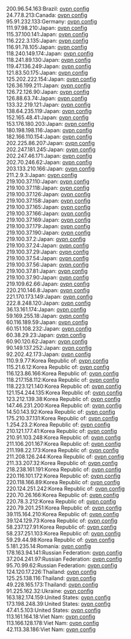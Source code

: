 200.96.54.163:Brazil: [ovpn config](vpn/200_96_54_163.ovpn)  
24.77.8.213:Canada: [ovpn config](vpn/24_77_8_213.ovpn)  
95.91.232.133:Germany: [ovpn config](vpn/95_91_232_133.ovpn)  
111.97.98.210:Japan: [ovpn config](vpn/111_97_98_210.ovpn)  
115.37.100.141:Japan: [ovpn config](vpn/115_37_100_141.ovpn)  
116.222.3.135:Japan: [ovpn config](vpn/116_222_3_135.ovpn)  
116.91.78.105:Japan: [ovpn config](vpn/116_91_78_105.ovpn)  
118.240.149.174:Japan: [ovpn config](vpn/118_240_149_174.ovpn)  
118.241.89.130:Japan: [ovpn config](vpn/118_241_89_130.ovpn)  
119.47.136.249:Japan: [ovpn config](vpn/119_47_136_249.ovpn)  
121.83.50.175:Japan: [ovpn config](vpn/121_83_50_175.ovpn)  
125.202.222.154:Japan: [ovpn config](vpn/125_202_222_154.ovpn)  
126.36.199.211:Japan: [ovpn config](vpn/126_36_199_211.ovpn)  
126.72.126.90:Japan: [ovpn config](vpn/126_72_126_90.ovpn)  
126.88.63.74:Japan: [ovpn config](vpn/126_88_63_74.ovpn)  
133.32.219.121:Japan: [ovpn config](vpn/133_32_219_121.ovpn)  
138.64.235.119:Japan: [ovpn config](vpn/138_64_235_119.ovpn)  
152.165.48.41:Japan: [ovpn config](vpn/152_165_48_41.ovpn)  
153.176.180.203:Japan: [ovpn config](vpn/153_176_180_203.ovpn)  
180.198.198.116:Japan: [ovpn config](vpn/180_198_198_116.ovpn)  
182.166.110.154:Japan: [ovpn config](vpn/182_166_110_154.ovpn)  
202.225.86.207:Japan: [ovpn config](vpn/202_225_86_207.ovpn)  
202.247.181.245:Japan: [ovpn config](vpn/202_247_181_245.ovpn)  
202.247.46.171:Japan: [ovpn config](vpn/202_247_46_171.ovpn)  
202.70.246.62:Japan: [ovpn config](vpn/202_70_246_62.ovpn)  
203.133.210.166:Japan: [ovpn config](vpn/203_133_210_166.ovpn)  
211.2.9.3:Japan: [ovpn config](vpn/211_2_9_3.ovpn)  
219.100.37.110:Japan: [ovpn config](vpn/219_100_37_110.ovpn)  
219.100.37.118:Japan: [ovpn config](vpn/219_100_37_118.ovpn)  
219.100.37.126:Japan: [ovpn config](vpn/219_100_37_126.ovpn)  
219.100.37.158:Japan: [ovpn config](vpn/219_100_37_158.ovpn)  
219.100.37.165:Japan: [ovpn config](vpn/219_100_37_165.ovpn)  
219.100.37.166:Japan: [ovpn config](vpn/219_100_37_166.ovpn)  
219.100.37.169:Japan: [ovpn config](vpn/219_100_37_169.ovpn)  
219.100.37.179:Japan: [ovpn config](vpn/219_100_37_179.ovpn)  
219.100.37.190:Japan: [ovpn config](vpn/219_100_37_190.ovpn)  
219.100.37.2:Japan: [ovpn config](vpn/219_100_37_2.ovpn)  
219.100.37.24:Japan: [ovpn config](vpn/219_100_37_24.ovpn)  
219.100.37.29:Japan: [ovpn config](vpn/219_100_37_29.ovpn)  
219.100.37.54:Japan: [ovpn config](vpn/219_100_37_54.ovpn)  
219.100.37.56:Japan: [ovpn config](vpn/219_100_37_56.ovpn)  
219.100.37.81:Japan: [ovpn config](vpn/219_100_37_81.ovpn)  
219.100.37.90:Japan: [ovpn config](vpn/219_100_37_90.ovpn)  
219.109.62.66:Japan: [ovpn config](vpn/219_109_62_66.ovpn)  
220.210.146.8:Japan: [ovpn config](vpn/220_210_146_8.ovpn)  
221.170.173.149:Japan: [ovpn config](vpn/221_170_173_149.ovpn)  
222.8.248.120:Japan: [ovpn config](vpn/222_8_248_120.ovpn)  
36.13.161.174:Japan: [ovpn config](vpn/36_13_161_174.ovpn)  
59.169.255.18:Japan: [ovpn config](vpn/59_169_255_18.ovpn)  
60.116.189.59:Japan: [ovpn config](vpn/60_116_189_59.ovpn)  
60.151.108.232:Japan: [ovpn config](vpn/60_151_108_232.ovpn)  
60.38.29.23:Japan: [ovpn config](vpn/60_38_29_23.ovpn)  
60.90.120.62:Japan: [ovpn config](vpn/60_90_120_62.ovpn)  
90.149.137.252:Japan: [ovpn config](vpn/90_149_137_252.ovpn)  
92.202.42.173:Japan: [ovpn config](vpn/92_202_42_173.ovpn)  
110.9.9.77:Korea Republic of: [ovpn config](vpn/110_9_9_77.ovpn)  
115.21.6.12:Korea Republic of: [ovpn config](vpn/115_21_6_12.ovpn)  
116.123.86.166:Korea Republic of: [ovpn config](vpn/116_123_86_166.ovpn)  
118.217.158.112:Korea Republic of: [ovpn config](vpn/118_217_158_112.ovpn)  
118.223.121.140:Korea Republic of: [ovpn config](vpn/118_223_121_140.ovpn)  
121.154.244.135:Korea Republic of: [ovpn config](vpn/121_154_244_135.ovpn)  
123.212.139.38:Korea Republic of: [ovpn config](vpn/123_212_139_38.ovpn)  
147.46.231.200:Korea Republic of: [ovpn config](vpn/147_46_231_200.ovpn)  
14.50.143.92:Korea Republic of: [ovpn config](vpn/14_50_143_92.ovpn)  
175.210.37.131:Korea Republic of: [ovpn config](vpn/175_210_37_131.ovpn)  
1.254.23.2:Korea Republic of: [ovpn config](vpn/1_254_23_2.ovpn)  
210.121.177.41:Korea Republic of: [ovpn config](vpn/210_121_177_41.ovpn)  
210.91.103.248:Korea Republic of: [ovpn config](vpn/210_91_103_248.ovpn)  
211.106.201.167:Korea Republic of: [ovpn config](vpn/211_106_201_167.ovpn)  
211.198.22.173:Korea Republic of: [ovpn config](vpn/211_198_22_173.ovpn)  
211.208.126.244:Korea Republic of: [ovpn config](vpn/211_208_126_244.ovpn)  
211.33.207.32:Korea Republic of: [ovpn config](vpn/211_33_207_32.ovpn)  
218.238.161.191:Korea Republic of: [ovpn config](vpn/218_238_161_191.ovpn)  
220.116.101.172:Korea Republic of: [ovpn config](vpn/220_116_101_172.ovpn)  
220.118.166.89:Korea Republic of: [ovpn config](vpn/220_118_166_89.ovpn)  
220.124.251.242:Korea Republic of: [ovpn config](vpn/220_124_251_242.ovpn)  
220.70.26.166:Korea Republic of: [ovpn config](vpn/220_70_26_166.ovpn)  
220.78.3.212:Korea Republic of: [ovpn config](vpn/220_78_3_212.ovpn)  
220.79.201.251:Korea Republic of: [ovpn config](vpn/220_79_201_251.ovpn)  
39.115.164.210:Korea Republic of: [ovpn config](vpn/39_115_164_210.ovpn)  
39.124.129.73:Korea Republic of: [ovpn config](vpn/39_124_129_73.ovpn)  
58.237.127.91:Korea Republic of: [ovpn config](vpn/58_237_127_91.ovpn)  
58.237.251.103:Korea Republic of: [ovpn config](vpn/58_237_251_103.ovpn)  
59.29.44.98:Korea Republic of: [ovpn config](vpn/59_29_44_98.ovpn)  
5.181.235.14:Romania: [ovpn config](vpn/5_181_235_14.ovpn)  
178.163.94.141:Russian Federation: [ovpn config](vpn/178_163_94_141.ovpn)  
37.204.241.97:Russian Federation: [ovpn config](vpn/37_204_241_97.ovpn)  
95.70.99.62:Russian Federation: [ovpn config](vpn/95_70_99_62.ovpn)  
124.120.17.226:Thailand: [ovpn config](vpn/124_120_17_226.ovpn)  
125.25.138.116:Thailand: [ovpn config](vpn/125_25_138_116.ovpn)  
49.228.165.173:Thailand: [ovpn config](vpn/49_228_165_173.ovpn)  
91.225.162.32:Ukraine: [ovpn config](vpn/91_225_162_32.ovpn)  
163.182.174.159:United States: [ovpn config](vpn/163_182_174_159.ovpn)  
173.198.248.39:United States: [ovpn config](vpn/173_198_248_39.ovpn)  
47.41.5.103:United States: [ovpn config](vpn/47_41_5_103.ovpn)  
113.161.164.18:Viet Nam: [ovpn config](vpn/113_161_164_18.ovpn)  
113.166.128.178:Viet Nam: [ovpn config](vpn/113_166_128_178.ovpn)  
42.113.38.186:Viet Nam: [ovpn config](vpn/42_113_38_186.ovpn)  
